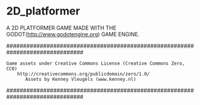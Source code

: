 # 2D_platformer




 A 2D PLATFORMER GAME MADE WITH THE GODOT(http://www.godotengine.org) GAME ENGINE.

###############################################################################

	Game assets under Creative Commons License (Creative Commons Zero, CC0)
		http://creativecommons.org/publicdomain/zero/1.0/
		   Assets by Kenney Vleugels (www.kenney.nl)

###############################################################################
